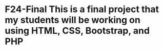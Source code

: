 # F24-Final This is a final project that my students will be working on using HTML, CSS, Bootstrap, and PHP
